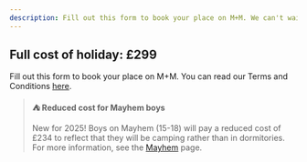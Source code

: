 ```yaml
---
description: Fill out this form to book your place on M+M. We can't wait to see you at camp!
---
```


## Full cost of holiday: £299

Fill out this form to book your place on M+M. You can read our Terms and Conditions [here](/terms-and-conditions).

> **⛺ Reduced cost for Mayhem boys**
>
> New for 2025! Boys on Mayhem (15-18) will pay a reduced cost of £234 to reflect that they will be camping rather than in dormitories. For more information, see the [Mayhem](/mayhem) page.

<br />